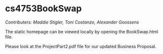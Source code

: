 # cs4753BookSwap
*Contributers: Maddie Stigler, Toni Costanzo, Alexander Goossens*

 The static homepage can be viewed locally by opening the BookSwap.html file.
 
 Please look at the ProjectPart2.pdf file for our updated Business Proposal.
